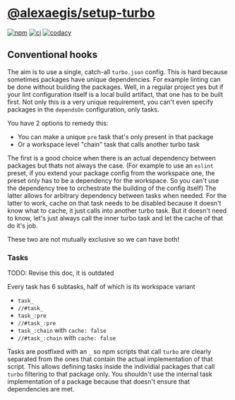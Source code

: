 # [@alexaegis/setup-turbo](https://github.com/AlexAegis/js-tooling/tree/master/packages/setup-turbo)

[![npm](https://img.shields.io/npm/v/@alexaegis/setup-turbo/latest)](https://www.npmjs.com/package/@alexaegis/setup-turbo)
[![ci](https://github.com/AlexAegis/js-tooling/actions/workflows/cicd.yml/badge.svg)](https://github.com/AlexAegis/js-tooling/actions/workflows/cicd.yml)
[![codacy](https://app.codacy.com/project/badge/Grade/7939332dc9454dc1b0529e720ff902e6)](https://www.codacy.com/gh/AlexAegis/js-tooling/dashboard?utm_source=github.com&utm_medium=referral&utm_content=AlexAegis/js-tooling&utm_campaign=Badge_Grade)

## Conventional hooks

The aim is to use a single, catch-all `turbo.json` config. This is hard because
sometimes packages have unique dependencies. For example linting can be done
without building the packages. Well, in a regular project yes but if your lint
configuration itself is a local build artifact, that one has to be built first.
Not only this is a very unique requirement, you can't even specify packages in
the `dependsOn` configuration, only tasks.

You have 2 options to remedy this:

- You can make a unique `pre` task that's only present in that package
- Or a workspace level "chain" task that calls another turbo task

The first is a good choice when there is an actual dependency between packages
but thats not always the case. (For example to use an `eslint` preset, if you
extend your package config from the workspace one, the preset only has to be a
dependency for the workspace. So you can't use the dependency tree to
orchestrate the building of the config itself) The latter allows for arbitrary
dependency between tasks when needed. For the latter to work, cache on that task
needs to be disabled because it doesn't know what to cache, it just calls into
another turbo task. But it doesn't need to know, let's just always call the
inner turbo task and let the cache of that do it's job.

These two are not mutually exclusive so we can have both!

### Tasks

TODO: Revise this doc, it is outdated

Every task has 6 subtasks, half of which is its workspace variant

- `task_`
- `//#task_`
- `task_:pre`
- `//#task_:pre`
- `task_:chain` with `cache: false`
- `//#task_:chain` with `cache: false`

Tasks are postfixed with an `_` so npm scripts that call `turbo` are clearly
separated from the ones that contain the actual implementation of that script.
This allows defining tasks inside the individial packages that call `turbo`
filtering to that package only. You shouldn't use the internal task
implementation of a package because that doesn't ensure that dependencies are
met.
